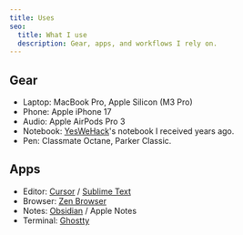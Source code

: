 ```yaml
---
title: Uses
seo:
  title: What I use
  description: Gear, apps, and workflows I rely on.
---
```


## Gear
- Laptop: MacBook Pro, Apple Silicon (M3 Pro)
- Phone: Apple iPhone 17
- Audio: Apple AirPods Pro 3
- Notebook: [YesWeHack](https://yeswehack.com)'s notebook I received years ago.
- Pen: Classmate Octane, Parker Classic.

## Apps
- Editor: [Cursor](https://cursor.com) / [Sublime Text](https://www.sublimetext.com/)
- Browser: [Zen Browser](https://zen-browser.app/)
- Notes: [Obsidian](https://obsidian.md/) / Apple Notes
- Terminal: [Ghostty](https://ghostty.org/)